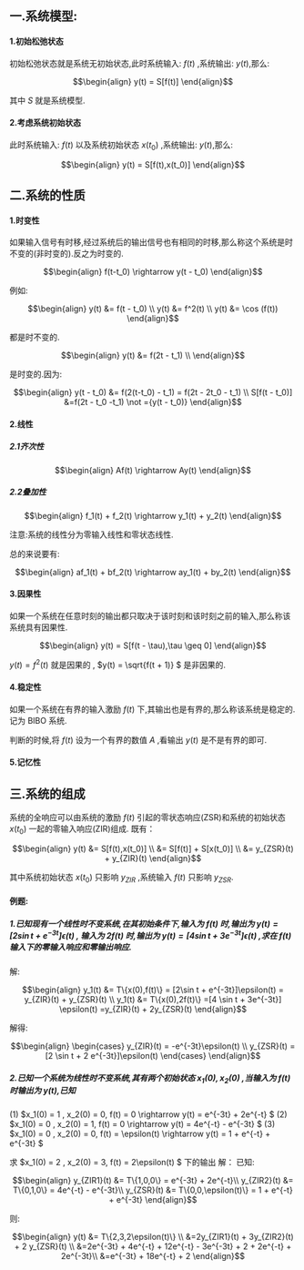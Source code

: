 ## 一.系统模型:
#### 1.初始松弛状态
初始松弛状态就是系统无初始状态,此时系统输入: $f(t)$ ,系统输出: $y(t)$,那么:

$$\begin{align}
    y(t) = S[f(t)]
\end{align}$$

其中 $S$ 就是系统模型.

#### 2.考虑系统初始状态
此时系统输入: $f(t)$ 以及系统初始状态 $x(t_0)$ ,系统输出: $y(t)$,那么:

$$\begin{align}
    y(t) = S[f(t),x(t_0)]
\end{align}$$


## 二.系统的性质
#### 1.时变性
如果输入信号有时移,经过系统后的输出信号也有相同的时移,那么称这个系统是时不变的(非时变的).反之为时变的.

$$\begin{align}
    f(t-t_0) \rightarrow y(t - t_0) 
\end{align}$$

例如:

$$\begin{align}
    y(t) &= f(t - t_0) \\
    y(t) &= f^2(t) \\
    y(t) &= \cos (f(t)) 
\end{align}$$

都是时不变的.

$$\begin{align}
    y(t) &= f(2t - t_1) \\
\end{align}$$

是时变的.因为:

$$\begin{align}
    y(t - t_0) &= f(2(t-t_0) - t_1) = f(2t - 2t_0 - t_1) \\
    S[f(t - t_0)] &=f(2t - t_0 -t_1) \not ={y(t - t_0)} 
\end{align}$$


#### 2.线性
##### 2.1齐次性

$$\begin{align}
    Af(t) \rightarrow Ay(t)
\end{align}$$

##### 2.2叠加性

$$\begin{align}
    f_1(t) + f_2(t) \rightarrow y_1(t) + y_2(t)
\end{align}$$

注意:系统的线性分为零输入线性和零状态线性.



总的来说要有:

$$\begin{align}
    af_1(t) + bf_2(t) \rightarrow ay_1(t) + by_2(t)
\end{align}$$

#### 3.因果性
如果一个系统在任意时刻的输出都只取决于该时刻和该时刻之前的输入,那么称该系统具有因果性.

$$\begin{align}
    y(t) = S[f(t - \tau),\tau \geq 0]
\end{align}$$

$y(t) = f^2(t)$ 就是因果的 , $y(t) = \sqrt{f(t + 1)} $ 是非因果的.


#### 4.稳定性
如果一个系统在有界的输入激励 $f(t)$  下,其输出也是有界的,那么称该系统是稳定的.记为 BIBO 系统.

判断的时候,将 $f(t)$ 设为一个有界的数值 $A$ ,看输出 $y(t)$ 是不是有界的即可.

#### 5.记忆性

## 三.系统的组成

系统的全响应可以由系统的激励 $f(t)$ 引起的零状态响应(ZSR)和系统的初始状态 $x(t_0)$ 一起的零输入响应(ZIR)组成. 既有：

$$\begin{align}
    y(t) &= S[f(t),x(t_0)] \\
    &= S[f(t)] + S[x(t_0)] \\
    &= y_{ZSR}(t) + y_{ZIR}(t)
\end{align}$$

其中系统初始状态 $x(t_0)$ 只影响 $y_{ZIR}$ ,系统输入 $f(t)$ 只影响 $y_{ZSR}$.



#### 例题:
##### 1.已知现有一个线性时不变系统,在其初始条件下,输入为 $f(t)$ 时,输出为 $y(t) = [2\sin t + e^{-3t}]\epsilon(t)$ , 输入为 $2f(t)$ 时,输出为 $y(t) = [4 \sin t + 3e^{-3t}] \epsilon(t)$ ,求在 $f(t)$ 输入下的零输入响应和零输出响应.
解:

$$\begin{align}
    y_1(t) &= T\{x(0),f(t)\} = [2\sin t + e^{-3t}]\epsilon(t) = y_{ZIR}(t) + y_{ZSR}(t) \\
    y_1(t) &= T\{x(0),2f(t)\} =[4 \sin t + 3e^{-3t}] \epsilon(t) =y_{ZIR}(t) + 2y_{ZSR}(t)
\end{align}$$

解得:

$$\begin{align}
    \begin{cases}
        y_{ZIR}(t) = -e^{-3t}\epsilon(t) \\
        y_{ZSR}(t) = [2 \sin t + 2 e^{-3t}]\epsilon(t)
    \end{cases}
\end{align}$$

 

##### 2.已知一个系统为线性时不变系统,其有两个初始状态 $x_1(0),x_2(0)$ ,当输入为 $f(t)$ 时输出为 $y(t)$,已知
(1) $x_1(0) = 1 , x_2(0) = 0, f(t) = 0 \rightarrow y(t) = e^{-3t} + 2e^{-t} $
(2) $x_1(0) = 0 , x_2(0) = 1, f(t) = 0 \rightarrow y(t) = 4e^{-t} - e^{-3t}  $
(3) $x_1(0) = 0 , x_2(0) = 0, f(t) = \epsilon(t) \rightarrow y(t) = 1 + e^{-t} + e^{-3t}  $

求 $x_1(0) = 2 , x_2(0) = 3, f(t) = 2\epsilon(t) $ 下的输出
解：
已知:

$$\begin{align}
    y_{ZIR1}(t) &= T\{1,0,0\} = e^{-3t} + 2e^{-t}\\
    y_{ZIR2}(t) &= T\{0,1,0\} = 4e^{-t} - e^{-3t}\\
    y_{ZSR}(t) &= T\{0,0,\epsilon(t)\} = 1 + e^{-t} + e^{-3t}
\end{align}$$

则:

$$\begin{align}
    y(t) &= T\{2,3,2\epsilon(t)\} \\ 
    &=2y_{ZIR1}(t) + 3y_{ZIR2}(t) + 2 y_{ZSR}(t) \\
    &=2e^{-3t} + 4e^{-t} + 12e^{-t} - 3e^{-3t} + 2 + 2e^{-t} + 2e^{-3t}\\
    &=e^{-3t} + 18e^{-t} + 2
\end{align}$$



